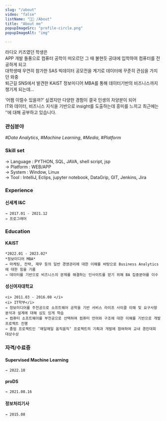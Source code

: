 ```yaml
---
slug: "/about"
video: "false"
listName: "👨‍💻 /About"
title: "About me"
popupImageSrc: "profile-circle.png"
popupImageAlt: "img"

---
```



라디오 키즈였던 학생은   
APP 개발 돌풍으로 컴퓨터 공학이 떠오르던 그 때 불현듯 공대에 입학하여 컴퓨터를 전공하게 되고    
대학생때 우연히 참가한 SAS 빅데이터 공모전을 계기로 데이터에 꾸준히 관심을 가지던 와중  
퇴근길 SNS에서 발견한 KAIST 정보미디어 MBA를 통해 데이터기반의 비즈니스까지 챙기게 되는데…  

‘어쩜 이럴수 있을까?’ 싶겠지만 다양한 경험이 결국 인생의 자양분이 되어  
IT와 데이터, 비즈니스 지식을 기반으로 insight를 도출하는데 흥미를 느끼고 최근에는 
‘’에 대해 공부하고 있습니다.



### 관심분야
<i>#Data Analytics</i>, <i>#Machine Learning</i>, <i>#Media</i>, <i>#Platform</i><br/>


###  Skill set
  → Language : PYTHON, SQL, JAVA, shell script, jsp   
  → Platform : WEB/APP  
  → System   : Window, Linux  
  → Tool     : IntelliJ, Eclips, jupyter notebook, DataGrip, GIT, Jenkins, Jira

### Experience
#### 신세계 I&C
	→ 2017.01 - 2021.12
	→ 프로그래머 

### Education 
#### KAIST
	*2022.01 - 2023.02*  
	*정보미디어 MBA*   
	→ 마케팅, 전략, 재무 등의 일반 경영관리에 대한 이해를 바탕으로 Business Analytics에 대한 힘을 기름  
	→ 데이터를 기반으로 비즈니스의 문제를 해결하는 인사이트를 얻기 위해 BA 집중분야를 이수  

#### 성신여자대학교
	<i> 2011.03 - 2016.08 </i>  
	<i> IT학부</i>
	→ 정보미디어를 주전공으로 소프트웨어 공학을 기반 서비스 라이프 사이클 이해 및 요구사항 분석과 설계에 대해 심도 있게 학습  
	→ 컴퓨터 소프트웨어를 부전공으로 선택하여 컴퓨터 언어와 구조에 대한 이해를 기반으로 개발 프로젝트 진행  
	→ 졸업 프로젝트인 ’매일매일 움직움직‘ 프로젝트의 기획과 개발에 참여하여 교내 경진대회 대상수상   

### 자격/수료증

#### Supervised Machine Learning 
	→ 2022.10  
#### proDS
	→ 2021.08.16  
#### 정보처리기사 
	→ 2015.08
